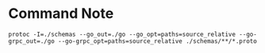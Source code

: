 # Command Note

```shell
protoc -I=./schemas --go_out=./go --go_opt=paths=source_relative --go-grpc_out=./go --go-grpc_opt=paths=source_relative ./schemas/**/*.proto
```